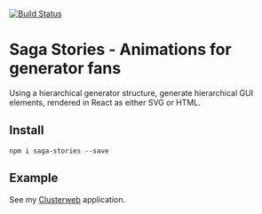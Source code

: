 [![Build Status](https://travis-ci.org/tvedtorama/saga-stories.svg?branch=master)](https://travis-ci.org/tvedtorama/saga-stories)

# Saga Stories - Animations for generator fans

Using a hierarchical generator structure, generate hierarchical GUI elements, rendered in React as either SVG or HTML.

## Install

    npm i saga-stories --save


## Example

See my [Clusterweb](https://github.com/tvedtorama/clusterweb) application.
